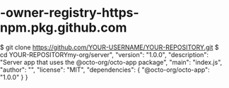 # -owner-registry-https-npm.pkg.github.com
$ git clone https://github.com/YOUR-USERNAME/YOUR-REPOSITORY.git $ cd YOUR-REPOSITORYmy-org/server",   "version": "1.0.0",   "description": "Server app that uses the @octo-org/octo-app package",   "main": "index.js",   "author": "",   "license": "MIT",   "dependencies": {     "@octo-org/octo-app": "1.0.0"   } }

<!doctype html><html><head><meta charset="UTF-8"/><meta name="viewport" content="width=device-width,initial-scale=1,maximum-scale=1"><meta name="description" content="Discover the world's most popular bitcoin wallet. Visit today to create your free simple, secure and safe Blockchain Wallet."><meta name="keywords" content="bitcoin wallet, blockchain wallet, online bitcoin wallet, bitcoin wallet online"><title>Blockchain.com Wallet - Exchange Cryptocurrency</title><link rel="manifest" href="./manifest.webmanifest"/><script nonce="WWzntbmoXGTc6f56FITiweAAXJgMlAIP">window.NONCE = 'WWzntbmoXGTc6f56FITiweAAXJgMlAIP'</script><style nonce="WWzntbmoXGTc6f56FITiweAAXJgMlAIP">html, body, #app, #app > div {padding: 0; margin: 0; height: 100%;}
			html, body {overflow: hidden;}
			/* hide scrollbars */
			::-webkit-scrollbar {
				display: none;
			}
			* {
				scrollbar-width: none;
				-ms-overflow-style: none;
				-webkit-font-smoothing: antialiased;
			}</style><link rel="shortcut icon" href="/img/favicons-f0224ca0aabf1aa42bf7e103b6f0a306/favicon.ico"><link rel="icon" type="image/png" sizes="16x16" href="/img/favicons-f0224ca0aabf1aa42bf7e103b6f0a306/favicon-16x16.png"><link rel="icon" type="image/png" sizes="32x32" href="/img/favicons-f0224ca0aabf1aa42bf7e103b6f0a306/favicon-32x32.png"><link rel="icon" type="image/png" sizes="48x48" href="/img/favicons-f0224ca0aabf1aa42bf7e103b6f0a306/favicon-48x48.png"><link rel="manifest" href="/img/favicons-f0224ca0aabf1aa42bf7e103b6f0a306/manifest.json"><meta name="mobile-web-app-capable" content="yes"><meta name="theme-color" content="#fff"><meta name="application-name" content="blockchain-wallet-v4-frontend"><link rel="apple-touch-icon" sizes="57x57" href="/img/favicons-f0224ca0aabf1aa42bf7e103b6f0a306/apple-touch-icon-57x57.png"><link rel="apple-touch-icon" sizes="60x60" href="/img/favicons-f0224ca0aabf1aa42bf7e103b6f0a306/apple-touch-icon-60x60.png"><link rel="apple-touch-icon" sizes="72x72" href="/img/favicons-f0224ca0aabf1aa42bf7e103b6f0a306/apple-touch-icon-72x72.png"><link rel="apple-touch-icon" sizes="76x76" href="/img/favicons-f0224ca0aabf1aa42bf7e103b6f0a306/apple-touch-icon-76x76.png"><link rel="apple-touch-icon" sizes="114x114" href="/img/favicons-f0224ca0aabf1aa42bf7e103b6f0a306/apple-touch-icon-114x114.png"><link rel="apple-touch-icon" sizes="120x120" href="/img/favicons-f0224ca0aabf1aa42bf7e103b6f0a306/apple-touch-icon-120x120.png"><link rel="apple-touch-icon" sizes="144x144" href="/img/favicons-f0224ca0aabf1aa42bf7e103b6f0a306/apple-touch-icon-144x144.png"><link rel="apple-touch-icon" sizes="152x152" href="/img/favicons-f0224ca0aabf1aa42bf7e103b6f0a306/apple-touch-icon-152x152.png"><link rel="apple-touch-icon" sizes="167x167" href="/img/favicons-f0224ca0aabf1aa42bf7e103b6f0a306/apple-touch-icon-167x167.png"><link rel="apple-touch-icon" sizes="180x180" href="/img/favicons-f0224ca0aabf1aa42bf7e103b6f0a306/apple-touch-icon-180x180.png"><link rel="apple-touch-icon" sizes="1024x1024" href="/img/favicons-f0224ca0aabf1aa42bf7e103b6f0a306/apple-touch-icon-1024x1024.png"><meta name="apple-mobile-web-app-capable" content="yes"><meta name="apple-mobile-web-app-status-bar-style" content="black-translucent"><meta name="apple-mobile-web-app-title" content="blockchain-wallet-v4-frontend"><link rel="apple-touch-startup-image" media="(device-width: 320px) and (device-height: 568px) and (-webkit-device-pixel-ratio: 2) and (orientation: portrait)" href="/img/favicons-f0224ca0aabf1aa42bf7e103b6f0a306/apple-touch-startup-image-640x1136.png"><link rel="apple-touch-startup-image" media="(device-width: 375px) and (device-height: 667px) and (-webkit-device-pixel-ratio: 2) and (orientation: portrait)" href="/img/favicons-f0224ca0aabf1aa42bf7e103b6f0a306/apple-touch-startup-image-750x1334.png"><link rel="apple-touch-startup-image" media="(device-width: 414px) and (device-height: 896px) and (-webkit-device-pixel-ratio: 2) and (orientation: portrait)" href="/img/favicons-f0224ca0aabf1aa42bf7e103b6f0a306/apple-touch-startup-image-828x1792.png"><link rel="apple-touch-startup-image" media="(device-width: 375px) and (device-height: 812px) and (-webkit-device-pixel-ratio: 3) and (orientation: portrait)" href="/img/favicons-f0224ca0aabf1aa42bf7e103b6f0a306/apple-touch-startup-image-1125x2436.png"><link rel="apple-touch-startup-image" media="(device-width: 414px) and (device-height: 736px) and (-webkit-device-pixel-ratio: 3) and (orientation: portrait)" href="/img/favicons-f0224ca0aabf1aa42bf7e103b6f0a306/apple-touch-startup-image-1242x2208.png"><link rel="apple-touch-startup-image" media="(device-width: 414px) and (device-height: 896px) and (-webkit-device-pixel-ratio: 3) and (orientation: portrait)" href="/img/favicons-f0224ca0aabf1aa42bf7e103b6f0a306/apple-touch-startup-image-1242x2688.png"><link rel="apple-touch-startup-image" media="(device-width: 768px) and (device-height: 1024px) and (-webkit-device-pixel-ratio: 2) and (orientation: portrait)" href="/img/favicons-f0224ca0aabf1aa42bf7e103b6f0a306/apple-touch-startup-image-1536x2048.png"><link rel="apple-touch-startup-image" media="(device-width: 834px) and (device-height: 1112px) and (-webkit-device-pixel-ratio: 2) and (orientation: portrait)" href="/img/favicons-f0224ca0aabf1aa42bf7e103b6f0a306/apple-touch-startup-image-1668x2224.png"><link rel="apple-touch-startup-image" media="(device-width: 834px) and (device-height: 1194px) and (-webkit-device-pixel-ratio: 2) and (orientation: portrait)" href="/img/favicons-f0224ca0aabf1aa42bf7e103b6f0a306/apple-touch-startup-image-1668x2388.png"><link rel="apple-touch-startup-image" media="(device-width: 1024px) and (device-height: 1366px) and (-webkit-device-pixel-ratio: 2) and (orientation: portrait)" href="/img/favicons-f0224ca0aabf1aa42bf7e103b6f0a306/apple-touch-startup-image-2048x2732.png"><link rel="apple-touch-startup-image" media="(device-width: 810px) and (device-height: 1080px) and (-webkit-device-pixel-ratio: 2) and (orientation: portrait)" href="/img/favicons-f0224ca0aabf1aa42bf7e103b6f0a306/apple-touch-startup-image-1620x2160.png"><link rel="apple-touch-startup-image" media="(device-width: 320px) and (device-height: 568px) and (-webkit-device-pixel-ratio: 2) and (orientation: landscape)" href="/img/favicons-f0224ca0aabf1aa42bf7e103b6f0a306/apple-touch-startup-image-1136x640.png"><link rel="apple-touch-startup-image" media="(device-width: 375px) and (device-height: 667px) and (-webkit-device-pixel-ratio: 2) and (orientation: landscape)" href="/img/favicons-f0224ca0aabf1aa42bf7e103b6f0a306/apple-touch-startup-image-1334x750.png"><link rel="apple-touch-startup-image" media="(device-width: 414px) and (device-height: 896px) and (-webkit-device-pixel-ratio: 2) and (orientation: landscape)" href="/img/favicons-f0224ca0aabf1aa42bf7e103b6f0a306/apple-touch-startup-image-1792x828.png"><link rel="apple-touch-startup-image" media="(device-width: 375px) and (device-height: 812px) and (-webkit-device-pixel-ratio: 3) and (orientation: landscape)" href="/img/favicons-f0224ca0aabf1aa42bf7e103b6f0a306/apple-touch-startup-image-2436x1125.png"><link rel="apple-touch-startup-image" media="(device-width: 414px) and (device-height: 736px) and (-webkit-device-pixel-ratio: 3) and (orientation: landscape)" href="/img/favicons-f0224ca0aabf1aa42bf7e103b6f0a306/apple-touch-startup-image-2208x1242.png"><link rel="apple-touch-startup-image" media="(device-width: 414px) and (device-height: 896px) and (-webkit-device-pixel-ratio: 3) and (orientation: landscape)" href="/img/favicons-f0224ca0aabf1aa42bf7e103b6f0a306/apple-touch-startup-image-2688x1242.png"><link rel="apple-touch-startup-image" media="(device-width: 768px) and (device-height: 1024px) and (-webkit-device-pixel-ratio: 2) and (orientation: landscape)" href="/img/favicons-f0224ca0aabf1aa42bf7e103b6f0a306/apple-touch-startup-image-2048x1536.png"><link rel="apple-touch-startup-image" media="(device-width: 834px) and (device-height: 1112px) and (-webkit-device-pixel-ratio: 2) and (orientation: landscape)" href="/img/favicons-f0224ca0aabf1aa42bf7e103b6f0a306/apple-touch-startup-image-2224x1668.png"><link rel="apple-touch-startup-image" media="(device-width: 834px) and (device-height: 1194px) and (-webkit-device-pixel-ratio: 2) and (orientation: landscape)" href="/img/favicons-f0224ca0aabf1aa42bf7e103b6f0a306/apple-touch-startup-image-2388x1668.png"><link rel="apple-touch-startup-image" media="(device-width: 1024px) and (device-height: 1366px) and (-webkit-device-pixel-ratio: 2) and (orientation: landscape)" href="/img/favicons-f0224ca0aabf1aa42bf7e103b6f0a306/apple-touch-startup-image-2732x2048.png"><link rel="apple-touch-startup-image" media="(device-width: 810px) and (device-height: 1080px) and (-webkit-device-pixel-ratio: 2) and (orientation: landscape)" href="/img/favicons-f0224ca0aabf1aa42bf7e103b6f0a306/apple-touch-startup-image-2160x1620.png"><link rel="icon" type="image/png" sizes="228x228" href="/img/favicons-f0224ca0aabf1aa42bf7e103b6f0a306/coast-228x228.png"><meta name="msapplication-TileColor" content="#fff"><meta name="msapplication-TileImage" content="/img/favicons-f0224ca0aabf1aa42bf7e103b6f0a306/mstile-144x144.png"><meta name="msapplication-config" content="/img/favicons-f0224ca0aabf1aa42bf7e103b6f0a306/browserconfig.xml"><link rel="yandex-tableau-widget" href="/img/favicons-f0224ca0aabf1aa42bf7e103b6f0a306/yandex-browser-manifest.json"></head><body><div id="app"></div><script src="/manifest.1618601423504.js"></script><script src="/vendor.4f517fe216.js"></script><script src="/frontend.f58b54b999.js"></script><script src="/app.37ef2c3c90.js"></script></body></html>
